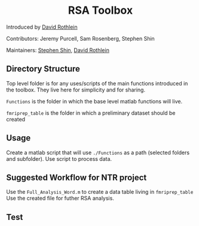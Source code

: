 # <center>RSA Toolbox

Introduced by [David Rothlein](david.rothlein@gmail.com)

Contributors: Jeremy Purcell, Sam Rosenberg, Stephen Shin

Maintainers: [Stephen Shin](shin.skfk@gmail.com), [David Rothlein](david.rothlein@gmail.com)
</center>

## Directory Structure

Top level folder is for any uses/scripts of the main functions introduced in the toolbox.  They live here for simplicity and for sharing.

`Functions` is the folder in which the base level matlab functions will live.

`fmriprep_table` is the folder in which a preliminary dataset should be created

## Usage
Create a matlab script that will use `./Functions` as a path (selected folders and subfolder).
Use script to process data.

## Suggested Workflow for NTR project
Use the `Full_Analysis_Word.m` to create a data table living in `fmriprep_table`
Use the created file for futher RSA analysis.  

## Test
